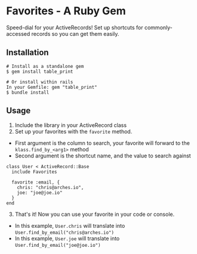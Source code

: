 # Favorites - A Ruby Gem

Speed-dial for your ActiveRecords!  Set up shortcuts for commonly-accessed records so you can get them easily.

## Installation

```
# Install as a standalone gem
$ gem install table_print

# Or install within rails
In your Gemfile: gem "table_print"
$ bundle install
```

## Usage

1. Include the library in your ActiveRecord class
2. Set up your favorites with the `favorite` method.
  - First argument is the column to search, your favorite will forward to the `klass.find_by_<arg1>` method
  - Second argument is the shortcut name, and the value to search against

```
class User < ActiveRecord::Base
  include Favorites
  
  favorite :email, {
    chris: "chris@arches.io",
    joe: "joe@joe.io"
  }
end
```

3. That's it! Now you can use your favorite in your code or console.
  - In this example, `User.chris` will translate into `User.find_by_email("chris@arches.io")`
  - In this example, `User.joe` will translate into `User.find_by_email("joe@joe.io")`
